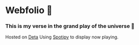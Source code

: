 # Webfolio 📀

### This is my verse in the grand play of the universe 🌠

Hosted on [Deta](https://notom.deta.dev)
Using [Spotipy](https://github.com/spotipy-dev/spotipy) to display now playing.